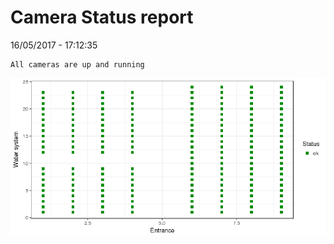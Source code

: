 Camera Status report
================
16/05/2017 - 17:12:35

    All cameras are up and running

![](camreport_files/figure-markdown_github/unnamed-chunk-2-1.png)
